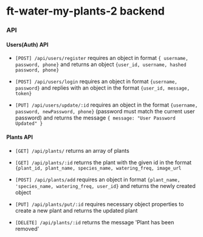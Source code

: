 # ft-water-my-plants-2 backend

### API

#### Users(Auth) API

- `[POST] /api/users/register` requires an object in format `{ username, password, phone}` and returns an object `{user_id, username, hashed password, phone}`

- `[POST] /api/users/login` requires an object in format `{username, password}` and replies with an object in the format `{user_id, message, token}`

- `[PUT] /api/users/update/:id` requires an object in the format `{username, password, newPassword, phone}` (password must match the current user password) and returns the message `{ message: "User Password Updated" }`

#### Plants API

- `[GET] /api/plants/` returns an array of plants

- `[GET] /api/plants/:id` returns the plant with the given id in the format `{plant_id, plant_name, species_name, watering_freq, image_url`

- `[POST] /api/plants/add` requires an object in format `{plant_name, 'species_name, watering_freq, user_id}` and returns the newly created object

- `[PUT] /api/plants/put/:id` requires necessary object properties to create a new plant and returns the updated plant

- `[DELETE] /api/plants/:id` returns the message 'Plant has been removed'



